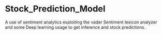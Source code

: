 # Stock_Prediction_Model
A use of sentiment analytics exploiting the vader Sentiment lexicon analyzer and some Deep learning usage to get inference and stock predictions.
